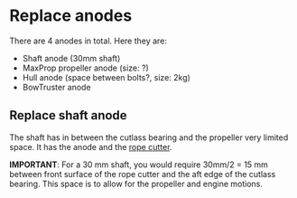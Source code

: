 # Replace anodes

There are 4 anodes in total. Here they are:
- Shaft anode (30mm shaft)
- MaxProp propeller anode (size: ?)
- Hull anode (space between bolts?, size: 2kg)
- BowTruster anode

## Replace shaft anode

The shaft has in between the cutlass bearing and the propeller very limited space.
It has the anode and the [rope cutter](https://shop.hallberg-rassy.com/contents/en-us/d308_Rope_Cutter.html).

**IMPORTANT**: For a 30 mm shaft, you would require 30mm/2 = 15 mm between front surface of the rope cutter and the aft edge of the cutlass bearing. This space is to allow for the propeller and engine motions.
